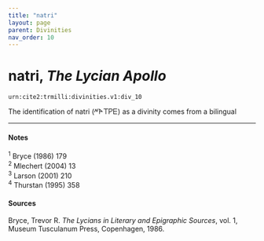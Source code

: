 ```yaml
---
title: "natri"
layout: page
parent: Divinities
nav_order: 10
---
```


# natri, *The Lycian Apollo*

`urn:cite2:trmilli:divinities.v1:div_10`

The identification of natri (𐊏𐊀𐊗𐊕𐊆) as a divinity comes from a bilingual 


---------------
#### Notes
<sup>1</sup> Bryce (1986) 179<br>
<sup>2</sup> Mlechert (2004) 13<br>
<sup>3</sup> Larson (2001) 210<br>
<sup>4</sup> Thurstan (1995) 358<br>

#### Sources
Bryce, Trevor R. *The Lycians in Literary and Epigraphic Sources*, vol. 1, Museum Tusculanum Press, Copenhagen, 1986.
